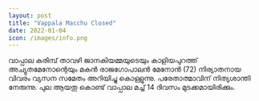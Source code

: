 ```yaml
---
layout: post
title: "Vappala Macchu Closed"
date: 2022-01-04
icon: /images/info.png
---
```


വാപ്പാല കരിമ്പ് താവഴി ജാനകിയമ്മയുടെയും കാളിയപുറത്ത് അച്യുതമേനോന്റെയും മകൻ രാജഗോപാലൻ മേനോൻ (72) നിര്യാതനായ വിവരം വ്യസന സമേതം അറിയിച്ചു കൊള്ളുന്നു. 
പരേതാത്മാവിന് നിത്യശാന്തി നേരുന്നു. പുല ആയതു കൊണ്ട് വാപ്പാല മച്ച് 14 ദിവസം മുടക്കമായിരിക്കും.
